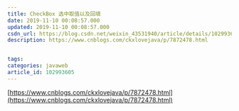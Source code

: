 ```yaml
---
title: CheckBox 选中取值以及回填
date: 2019-11-10 00:08:57.000
updated: 2019-11-10 00:08:57.000
csdn_url: https://blog.csdn.net/weixin_43531940/article/details/102993605
description: https://www.cnblogs.com/ckxlovejava/p/7872478.html


tags: 
categories: javaweb
article_id: 102993605
---
```

﻿[https://www.cnblogs.com/ckxlovejava/p/7872478.html](https://www.cnblogs.com/ckxlovejava/p/7872478.html)

